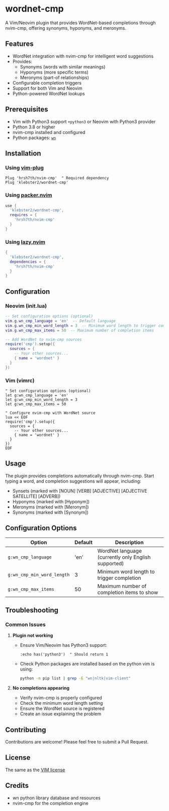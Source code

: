 # wordnet-cmp

A Vim/Neovim plugin that provides WordNet-based completions through nvim-cmp, offering synonyms, hyponyms, and meronyms.

## Features

- WordNet integration with nvim-cmp for intelligent word suggestions
- Provides:
  - Synonyms (words with similar meanings)
  - Hyponyms (more specific terms)
  - Meronyms (part-of relationships)
- Configurable completion triggers
- Support for both Vim and Neovim
- Python-powered WordNet lookups

## Prerequisites

- Vim with Python3 support `+python3` or Neovim with Python3 provider
- Python 3.8 or higher
- nvim-cmp installed and configured
- Python packages:
  [`wn`](https://github.com/goodmami/wn)

## Installation

### Using [vim-plug](https://github.com/junegunn/vim-plug)

```vim
Plug 'hrsh7th/nvim-cmp'  " Required dependency
Plug 'klebster2/wordnet-cmp'
```

### Using [packer.nvim](https://github.com/wbthomason/packer.nvim)

```lua
use {
  'klebster2/wordnet-cmp',
  requires = {
    'hrsh7th/nvim-cmp'
  }
}
```

### Using [lazy.nvim](https://github.com/folke/lazy.nvim)

```lua
{
  'klebster2/wordnet-cmp',
  dependencies = {
    'hrsh7th/nvim-cmp'
  }
}
```

## Configuration

### Neovim (init.lua)

```lua
-- Set configuration options (optional)
vim.g.wn_cmp_language = 'en'  -- Default language
vim.g.wn_cmp_min_word_length = 3  -- Minimum word length to trigger completion
vim.g.wn_cmp_max_items = 50  -- Maximum number of completion items

-- Add WordNet to nvim-cmp sources
require('cmp').setup({
  sources = {
    -- Your other sources...
    { name = 'wordnet' }
  }
})
```

### Vim (vimrc)

```vim
" Set configuration options (optional)
let g:wn_cmp_language = 'en'
let g:wn_cmp_min_word_length = 3
let g:wn_cmp_max_items = 50

" Configure nvim-cmp with WordNet source
lua << EOF
require('cmp').setup({
  sources = {
    -- Your other sources...
    { name = 'wordnet' }
  }
})
EOF
```

## Usage

The plugin provides completions automatically through nvim-cmp. Start typing a word, and completion suggestions will appear, including:

- Synsets (marked with [NOUN] [VERB] [ADJECTIVE] [ADJECTIVE SATELLITE] [ADVERB])
- Hyponyms (marked with [Hyponym])
- Meronyms (marked with [Meronym])
- Synonyms (marked with [Synonym])

## Configuration Options

| Option                     | Default | Description                                         |
| -------------------------- | ------- | --------------------------------------------------- |
| `g:wn_cmp_language`        | 'en'    | WordNet language (currently only English supported) |
| `g:wn_cmp_min_word_length` | 3       | Minimum word length to trigger completion           |
| `g:wn_cmp_max_items`       | 50      | Maximum number of completion items to show          |

## Troubleshooting

### Common Issues

1. **Plugin not working**

   - Ensure Vim/Neovim has Python3 support:
     ```vim
     :echo has('python3')  " Should return 1
     ```
   - Check Python packages are installed based on the python vim is using:
     ```bash
     python -m pip list | grep -E "wn|nltk|vim-client"
     ```

2. **No completions appearing**

   - Verify nvim-cmp is properly configured
   - Check the minimum word length setting
   - Ensure the WordNet source is registered
   - Create an issue explaining the problem

## Contributing

Contributions are welcome! Please feel free to submit a Pull Request.

## License

The same as the [VIM license](https://github.com/vim/vim/blob/master/LICENSE)

## Credits

- wn python library database and resources
- nvim-cmp for the completion engine
